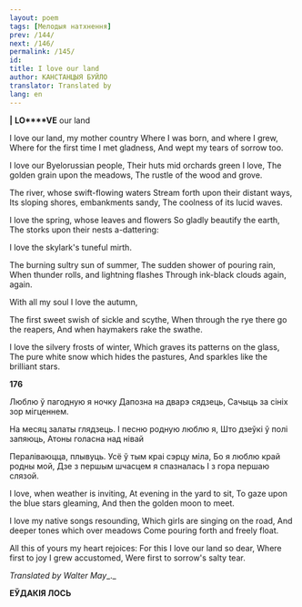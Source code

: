 ```yaml
---
layout: poem
tags: [Мелодыя натхнення]
prev: /144/
next: /146/
permalink: /145/
id: 
title: I love our land 
author: КАНСТАНЦЫЯ БУЙЛО
translator: Translated by 
lang: en
---
```



 
**|**  **LO****VE** our  land

I love our land, my mother country Where I was born, and where I grew, Where for the first time I met gladness, And wept my tears of sorrow too.

I love our Byelorussian people, Their huts mid orchards green I love, The golden grain upon the meadows, The rustle of the wood and grove.

The river, whose swift-flowing waters Stream forth upon their distant ways, Its sloping shores, embankments sandy, The coolness of its lucid waves.

I love the spring, whose leaves and flowers So gladly beautify the earth, The storks upon their nests a-dattering:

I love the skylark's tuneful mirth.

The burning sultry sun of summer, The sudden shower of pouring rain, When thunder rolls, and lightning flashes Through ink-black clouds again, again.

With all my soul I love the autumn,

The first sweet swish of sickle and scythe, When through the rye there go the reapers, And when haymakers rake the swathe.

I love the silvery frosts of winter, Which graves its patterns on the glass, The pure white snow which hides the pastures, And sparkles like the brilliant stars.

**176**

Люблю ў пагодную я ночку Дапозна на дварэ сядзець, Сачыць за сініх зор мігценнем.

На месяц залаты глядзець. I песню родную люблю я, Што дзеўкі ў полі запяюць, Атоны голасна над нівай

Пераліваюцца, плывуць. Усё ў тым краі сэрцу міла, Бо я люблю край родны мой, Дзе з першым шчасцем я спазналась I з гора першаю слязой.

I love, when weather is inviting, At evening in the yard to sit, To gaze upon the blue stars gleaming, And then the golden moon to meet.

I love my native songs resounding, Which girls are singing on the road, And deeper tones which over meadows Come pouring forth and freely float.

All this of yours my heart rejoices: For this I love our land so dear, Where first to joy I grew accustomed, Were first to sorrow's salty tear.

_Translated by Walter May__._

**ЕЎДАКІЯ ЛОСЬ**
